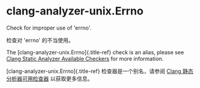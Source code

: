 # clang-analyzer-unix.Errno

Check for improper use of 'errno'.

检查对 'errno' 的不当使用。

The [clang-analyzer-unix.Errno]{.title-ref} check is an alias, please see [Clang Static Analyzer Available Checkers](https://clang.llvm.org/docs/analyzer/checkers.html#unix-errno) for more information.

[clang-analyzer-unix.Errno]{.title-ref} 检查器是一个别名，请参阅 [Clang 静态分析器可用检查器](https://clang.llvm.org/docs/analyzer/checkers.html#unix-errno) 以获取更多信息。
